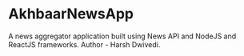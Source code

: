 # AkhbaarNewsApp
A news aggregator application built using News API and NodeJS and ReactJS frameworks.
Author - Harsh Dwivedi.
